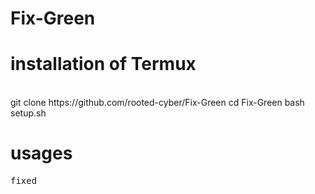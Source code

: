 # Fix-Green
# installation of Termux
<br />
git clone https://github.com/rooted-cyber/Fix-Green
cd Fix-Green
bash setup.sh



# usages
<pre

Type Anywhere
<p>fixed</p>


